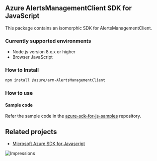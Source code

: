 ## Azure AlertsManagementClient SDK for JavaScript

This package contains an isomorphic SDK for AlertsManagementClient.

### Currently supported environments

- Node.js version 8.x.x or higher
- Browser JavaScript

### How to Install

```bash
npm install @azure/arm-AlertsManagementClient
```

### How to use

#### Sample code

Refer the sample code in the [azure-sdk-for-js-samples](https://github.com/Azure/azure-sdk-for-js-samples) repository.

## Related projects

- [Microsoft Azure SDK for Javascript](https://github.com/Azure/azure-sdk-for-js)


![Impressions](https://azure-sdk-impressions.azurewebsites.net/api/impressions/azure-sdk-for-js%2Fsdk%2Fcdn%2Farm-cdn%2FREADME.png)